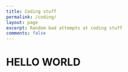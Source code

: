 ```yaml
---
title: Coding stuff
permalink: /coding/
layout: page
excerpt: Random bad attempts at coding stuff
comments: false
---
```


# HELLO WORLD